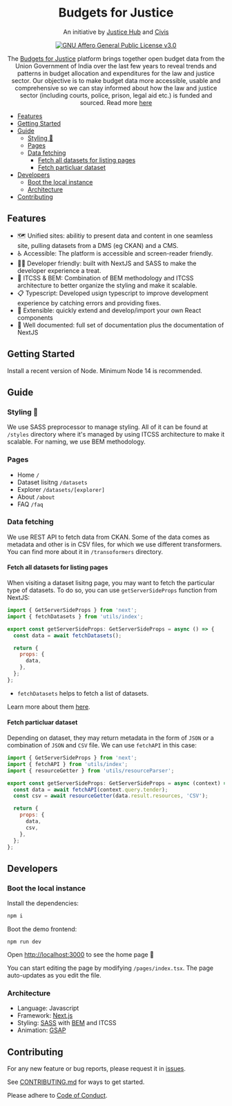 <h1 align="center">Budgets for Justice</h1>
<p align="center">An initiative by <a href="https://justicehub.in/">Justice Hub</a> and <a href="https://civis.vote/">Civis</a></p>
<p align="center">
<a href="https://github.com/justicehub-in/budget-for-justice/blob/main/LICENSE">
<img alt="GNU Affero General Public License v3.0" src="https://img.shields.io/badge/License-AGPL_v3-blue.svg"/>
</a>
</p>
<p align="center">The <a href='https://budgets.justicehub.in'>Budgets for Justice</a> platform brings together open budget data from the Union Government of India over the last few years to reveal trends and patterns in budget allocation and expenditures for the law and justice sector. Our objective is to make budget data more accessible, usable and comprehensive so we can stay informed about how the law and justice sector (including courts, police, prison, legal aid etc.) is funded and sourced. Read more <a href='https://budgets.justicehub.in/about'>here</a></p>

- [Features](#features)
- [Getting Started](#getting-started)
- [Guide](#guide)
  - [Styling 🎨](#styling-)
  - [Pages](#pages)
  - [Data fetching](#data-fetching)
    - [Fetch all datasets for listing pages](#fetch-all-datasets-for-listing-pages)
    - [Fetch particluar dataset](#fetch-particluar-dataset)
- [Developers](#developers)
  - [Boot the local instance](#boot-the-local-instance)
  - [Architecture](#architecture)
- [Contributing](#contributing)

## Features

- 🗺️ Unified sites: abilitiy to present data and content in one seamless site, pulling datasets from a DMS (eg CKAN) and a CMS.
- ♿ Accessible: The platform is accessible and screen-reader friendly.
- 👩‍💻 Developer friendly: built with NextJS and SASS to make the developer experience a treat.
- 🚀 ITCSS & BEM: Combination of BEM methodology and ITCSS architecture to better organize the styling and make it scalable.
- 📋 Typescript: Developed usign typescript to improve development experience by catching errors and providing fixes.
- 🧱 Extensible: quickly extend and develop/import your own React components
- 📝 Well documented: full set of documentation plus the documentation of NextJS

## Getting Started

Install a recent version of Node. Minimum Node 14 is recommended.

## Guide

### Styling 🎨

We use SASS preprocessor to manage styling. All of it can be found at `/styles` directory where it's managed by using ITCSS architecture to make it scalable. For naming, we use BEM methodology.

### Pages

- Home `/`
- Dataset lisitng `/datasets`
- Explorer `/datasets/[explorer]`
- About `/about`
- FAQ `/faq`

### Data fetching

We use REST API to fetch data from CKAN. Some of the data comes as metadata and other is in CSV files, for which we use different transformers. You can find more about it in `/transoformers` directory.

#### Fetch all datasets for listing pages

When visiting a dataset lisitng page, you may want to fetch the particular type of datasets. To do so, you can use `getServerSideProps` function from NextJS:

```javascript
import { GetServerSideProps } from 'next';
import { fetchDatasets } from 'utils/index';

export const getServerSideProps: GetServerSideProps = async () => {
  const data = await fetchDatasets();

  return {
    props: {
      data,
    },
  };
};
```

- `fetchDatasets` helps to fetch a list of datasets.

Learn more about them [here](utils/README.md).

#### Fetch particluar dataset

Depending on dataset, they may return metadata in the form of `JSON` or a combination of `JSON` and `CSV` file. We can use `fetchAPI` in this case:

```javascript
import { GetServerSideProps } from 'next';
import { fetchAPI } from 'utils/index';
import { resourceGetter } from 'utils/resourceParser';

export const getServerSideProps: GetServerSideProps = async (context) => {
  const data = await fetchAPI(context.query.tender);
  const csv = await resourceGetter(data.result.resources, 'CSV');

  return {
    props: {
      data,
      csv,
    },
  };
};
```

## Developers

### Boot the local instance

Install the dependencies:

```bash
npm i
```

Boot the demo frontend:

```console
npm run dev
```

Open [http://localhost:3000](http://localhost:3000) to see the home page 🎉

You can start editing the page by modifying `/pages/index.tsx`. The page auto-updates as you edit the file.

### Architecture

- Language: Javascript
- Framework: [Next.js](https://nextjs.com/)
- Styling: [SASS](https://sass-lang.com/) with [BEM](http://getbem.com/) and ITCSS
- Animation: [GSAP](https://greensock.com/gsap/)

## Contributing

For any new feature or bug reports, please request it in [issues](https://github.com/justicehub-in/budget-for-justice/issues).

See [CONTRIBUTING.md](https://github.com/justicehub-in/budget-for-justice/blob/main/CONTRIBUTING.md) for ways to get started.

Please adhere to [Code of Conduct](https://docs.google.com/document/d/11q5eXXm0qJE6ljtTC39t_5X5XYwoQKh95fsYxExoGlw/preview).

